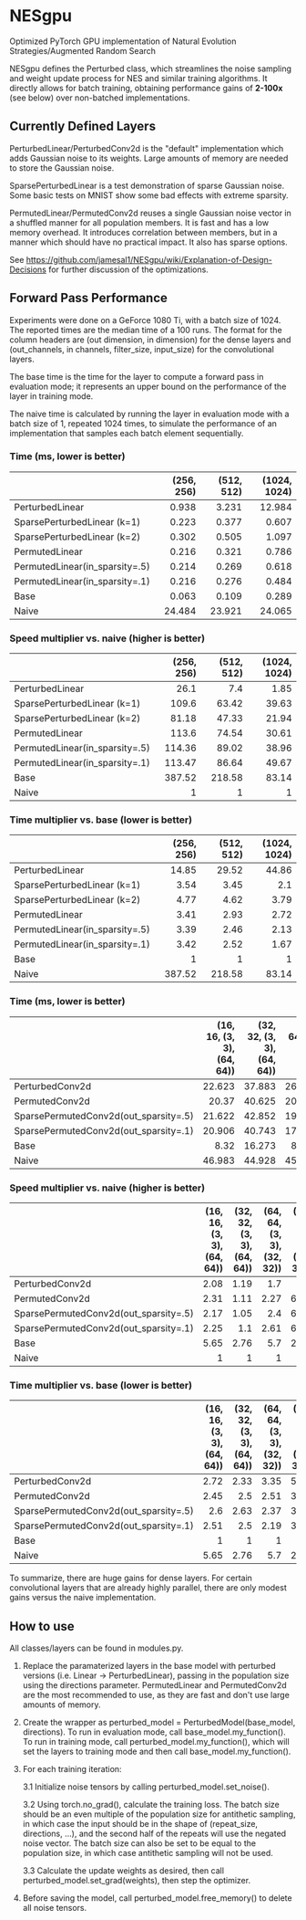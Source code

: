 # NESgpu
Optimized PyTorch GPU implementation of Natural Evolution Strategies/Augmented Random Search

NESgpu defines the Perturbed class, which streamlines the noise sampling and weight update process for NES and similar training algorithms. It directly allows for batch training, obtaining performance gains of **2-100x** (see below) over non-batched implementations.

## Currently Defined Layers

PerturbedLinear/PerturbedConv2d is the "default" implementation which adds Gaussian noise to its weights. Large amounts of memory are needed to store the Gaussian noise.

SparsePerturbedLinear is a test demonstration of sparse Gaussian noise. Some basic tests on MNIST show some bad effects with extreme sparsity.

PermutedLinear/PermutedConv2d reuses a single Gaussian noise vector in a shuffled manner for all population members. It is fast and has a low memory overhead. It introduces correlation between members, but in a manner which should have no practical impact. It also has sparse options.


See https://github.com/jamesal1/NESgpu/wiki/Explanation-of-Design-Decisions for further discussion of the optimizations.

## Forward Pass Performance
Experiments were done on a GeForce 1080 Ti, with a batch size of 1024. The reported times are the median time of a 100 runs. The format for the column headers are (out dimension, in dimension) for the dense layers and (out_channels, in channels, filter_size, input_size) for the convolutional layers. 

The base time is the time for the layer to compute a forward pass in evaluation mode; it represents an upper bound on the performance of the layer in training mode.

The naive time is calculated by running the layer in evaluation mode with a batch size of 1, repeated 1024 times, to simulate the performance of an implementation that samples each batch element sequentially.
### Time (ms, lower is better)
|                                |   (256, 256) |   (512, 512) |   (1024, 1024) |
|:-------------------------------|-------------:|-------------:|---------------:|
| PerturbedLinear                |        0.938 |        3.231 |         12.984 |
| SparsePerturbedLinear (k=1)    |        0.223 |        0.377 |          0.607 |
| SparsePerturbedLinear (k=2)    |        0.302 |        0.505 |          1.097 |
| PermutedLinear                 |        0.216 |        0.321 |          0.786 |
| PermutedLinear(in_sparsity=.5) |        0.214 |        0.269 |          0.618 |
| PermutedLinear(in_sparsity=.1) |        0.216 |        0.276 |          0.484 |
| Base                           |        0.063 |        0.109 |          0.289 |
| Naive                          |       24.484 |       23.921 |         24.065 |
### Speed multiplier vs. naive (higher is better)
|                                |   (256, 256) |   (512, 512) |   (1024, 1024) |
|:-------------------------------|-------------:|-------------:|---------------:|
| PerturbedLinear                |        26.1  |         7.4  |           1.85 |
| SparsePerturbedLinear (k=1)    |       109.6  |        63.42 |          39.63 |
| SparsePerturbedLinear (k=2)    |        81.18 |        47.33 |          21.94 |
| PermutedLinear                 |       113.6  |        74.54 |          30.61 |
| PermutedLinear(in_sparsity=.5) |       114.36 |        89.02 |          38.96 |
| PermutedLinear(in_sparsity=.1) |       113.47 |        86.64 |          49.67 |
| Base                           |       387.52 |       218.58 |          83.14 |
| Naive                          |         1    |         1    |           1    |
### Time multiplier vs. base (lower is better)
|                                |   (256, 256) |   (512, 512) |   (1024, 1024) |
|:-------------------------------|-------------:|-------------:|---------------:|
| PerturbedLinear                |        14.85 |        29.52 |          44.86 |
| SparsePerturbedLinear (k=1)    |         3.54 |         3.45 |           2.1  |
| SparsePerturbedLinear (k=2)    |         4.77 |         4.62 |           3.79 |
| PermutedLinear                 |         3.41 |         2.93 |           2.72 |
| PermutedLinear(in_sparsity=.5) |         3.39 |         2.46 |           2.13 |
| PermutedLinear(in_sparsity=.1) |         3.42 |         2.52 |           1.67 |
| Base                           |         1    |         1    |           1    |
| Naive                          |       387.52 |       218.58 |          83.14 |


### Time (ms, lower is better)
|                                       |   (16, 16, (3, 3), (64, 64)) |   (32, 32, (3, 3), (64, 64)) |   (64, 64, (3, 3), (32, 32)) |   (32, 32, (1, 1), (32, 32)) |   (1024, 1024, (1, 1), (1, 1)) |
|:--------------------------------------|-----------------------------:|-----------------------------:|-----------------------------:|-----------------------------:|-------------------------------:|
| PerturbedConv2d                       |                       22.623 |                       37.883 |                       26.877 |                       10.466 |                         83.89  |
| PermutedConv2d                        |                       20.37  |                       40.625 |                       20.125 |                        6.205 |                          1.565 |
| SparsePermutedConv2d(out_sparsity=.5) |                       21.622 |                       42.852 |                       19.034 |                        6.773 |                          1.218 |
| SparsePermutedConv2d(out_sparsity=.1) |                       20.906 |                       40.743 |                       17.552 |                        6.447 |                          1.178 |
| Base                                  |                        8.32  |                       16.273 |                        8.017 |                        1.834 |                          0.719 |
| Naive                                 |                       46.983 |                       44.928 |                       45.732 |                       41.82  |                        146.832 |
### Speed multiplier vs. naive (higher is better)
|                                       |   (16, 16, (3, 3), (64, 64)) |   (32, 32, (3, 3), (64, 64)) |   (64, 64, (3, 3), (32, 32)) |   (32, 32, (1, 1), (32, 32)) |   (1024, 1024, (1, 1), (1, 1)) |
|:--------------------------------------|-----------------------------:|-----------------------------:|-----------------------------:|-----------------------------:|-------------------------------:|
| PerturbedConv2d                       |                         2.08 |                         1.19 |                         1.7  |                         4    |                           1.75 |
| PermutedConv2d                        |                         2.31 |                         1.11 |                         2.27 |                         6.74 |                          93.85 |
| SparsePermutedConv2d(out_sparsity=.5) |                         2.17 |                         1.05 |                         2.4  |                         6.17 |                         120.52 |
| SparsePermutedConv2d(out_sparsity=.1) |                         2.25 |                         1.1  |                         2.61 |                         6.49 |                         124.64 |
| Base                                  |                         5.65 |                         2.76 |                         5.7  |                        22.8  |                         204.2  |
| Naive                                 |                         1    |                         1    |                         1    |                         1    |                           1    |
### Time multiplier vs. base (lower is better)
|                                       |   (16, 16, (3, 3), (64, 64)) |   (32, 32, (3, 3), (64, 64)) |   (64, 64, (3, 3), (32, 32)) |   (32, 32, (1, 1), (32, 32)) |   (1024, 1024, (1, 1), (1, 1)) |
|:--------------------------------------|-----------------------------:|-----------------------------:|-----------------------------:|-----------------------------:|-------------------------------:|
| PerturbedConv2d                       |                         2.72 |                         2.33 |                         3.35 |                         5.71 |                         116.66 |
| PermutedConv2d                        |                         2.45 |                         2.5  |                         2.51 |                         3.38 |                           2.18 |
| SparsePermutedConv2d(out_sparsity=.5) |                         2.6  |                         2.63 |                         2.37 |                         3.69 |                           1.69 |
| SparsePermutedConv2d(out_sparsity=.1) |                         2.51 |                         2.5  |                         2.19 |                         3.52 |                           1.64 |
| Base                                  |                         1    |                         1    |                         1    |                         1    |                           1    |
| Naive                                 |                         5.65 |                         2.76 |                         5.7  |                        22.8  |                         204.2  |



To summarize, there are huge gains for dense layers. For certain convolutional layers that are already highly parallel, there are only modest gains versus the naive implementation.

## How to use
All classes/layers can be found in modules.py.

1. Replace the paramaterized layers in the base model with perturbed versions (i.e. Linear -> PerturbedLinear), passing in the population size using the directions parameter. PermutedLinear and PermutedConv2d are the most recommended to use, as they are fast and don't use large amounts of memory.

2. Create the wrapper as perturbed_model = PerturbedModel(base_model, directions). To run in evaluation mode, call base_model.my_function(). To run in training mode, call perturbed_model.my_function(), which will set the layers to training mode and then call base_model.my_function().

3. For each training iteration:

    3.1 Initialize noise tensors by calling perturbed_model.set_noise().
    
    3.2 Using torch.no_grad(), calculate the training loss. The batch size should be an even multiple of the population size for antithetic sampling, in which case the input should be in the shape of (repeat_size, directions, ...), and the second half of the repeats will use the negated noise vector. The batch size can also be set to be equal to the population size, in which case antithetic sampling will not be used.
    
    3.3 Calculate the update weights as desired, then call perturbed_model.set_grad(weights), then step the optimizer.
    
4. Before saving the model, call perturbed_model.free_memory() to delete all noise tensors.
